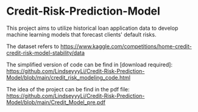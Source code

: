# Credit-Risk-Prediction-Model

This project aims to utilize historical loan application data to develop machine learning models that forecast clients' default risks.

The dataset refers to https://www.kaggle.com/competitions/home-credit-credit-risk-model-stability/data

The simplified version of code can be find in [download required]: https://github.com/LindseyyyLi/Credit-Risk-Prediction-Model/blob/main/credit_risk_modeling_code.html

The idea of the project can be find in the pdf file: https://github.com/LindseyyyLi/Credit-Risk-Prediction-Model/blob/main/Credit_Model_pre.pdf

